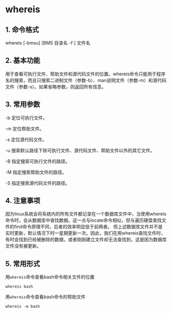 # whereis

## 1. 命令格式

whereis [-bmsu] [BMS 目录名 -f ] 文件名

## 2. 基本功能

用于查看可执行文件、帮助文件和源代码文件的位置。whereis命令只能用于程序名的搜索，而且只搜索二进制文件（参数-b）、man说明文件（参数-m）和源代码文件（参数-s）。如果省略参数，则返回所有信息。

## 3. 常用参数

-b   定位可执行文件。

-m   定位帮助文件。

-s   定位源代码文件。

-u   搜索默认路径下除可执行文件、源代码文件、帮助文件以外的其它文件。

-B   指定搜索可执行文件的路径。

-M   指定搜索帮助文件的路径。

-S   指定搜索源代码文件的路径。

## 4. 注意事项

因为linux系统会将系统内的所有文件都记录在一个数据库文件中，当使用whereis命令时，会从数据库中查找数据。这一点与locate命令相似，但与遍历硬盘查找文件的find命令原理不同，后者的效率明显低于前两者。
但上述数据库文件并不是实时更新，默认情况下时一星期更新一次。因此，我们在用whereis查找文件时，有时会找到已经被删除的数据，或者刚刚建立文件却无法查找到，这是因为数据库文件没有被更新。

## 5. 常用形式

用`whereis`命令查看bash命令相关文件的位置

```console
whereis bash
```

用`whereis`命令查看bash命令的帮助文件

```console
whereis -m bash
```
